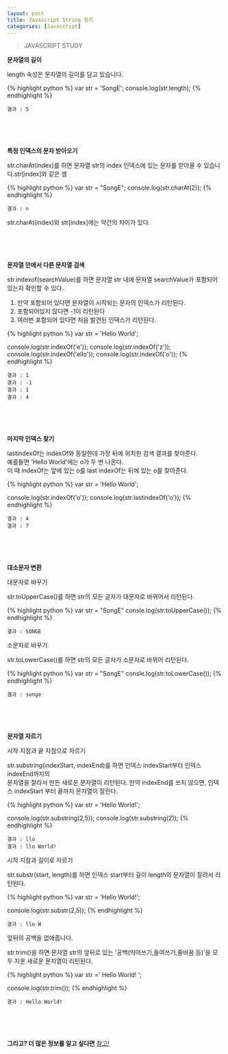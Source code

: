 ```yaml
---
layout: post
title: Javascript String 정리
categories: [Javascript]
---
```

> JAVASCRIPT STUDY

<strong>문자열의 길이</strong>

<p class="txt_point">length 속성은 문자열의 길이를 담고 있습니다.</p>

{% highlight python %}
  var str = 'SongE';
  console.log(str.length);
{% endhighlight %}

```
결과 : 5
```

<br>
<br>
<br>

<strong>특정 인덱스의 문자 받아오기</strong>

<p class="txt_point">str.charAt(index)를 하면 문자열 str의 index 인덱스에 있는 문자를 받아올 수 있습니다.str[index]와 같은 셈</p>

{% highlight python %}
  var str = "SongE";
  console.log(str.charAt(2));
{% endhighlight %}

```
결과 : n
```
<p class="txt_point">str.charAt(index)와 str[index]에는 약간의 차이가 있다.</p>

<br>
<br>
<br>

<strong>문자열 안에서 다른 문자열 검색</strong>

<p class="txt_point">str.indexof(searchValue)를 하면 문자열 str 내에 문자열 searchValue가 포함되어 있는지 확인할 수 있다.</p>

1. 만약 포함되어 있다면 문자열이 시작되는 문자의 인덱스가 리턴된다.
2. 포함되어있지 않다면 -1이 리턴된다
3. 여러번 포함되어 있다면 처음 발견된 인덱스가 리턴된다.

{% highlight python %}
  var str = 'Hello World';

  console.log(str.indexOf('e'));
  console.log(str.indexOf('z'));
  console.log(str.indexOf('ello'));
  console.log(str.indexOf('o'));
{% endhighlight %}

```
결과 : 1
결과 : -1
결과 : 1
결과 : 4
```

<br>
<br>
<br>

<strong>마지막 인덱스 찾기</strong>

<p class="txt_point">lastindexOf는 indexOf와 동일한데 가장 뒤에 위치한 검색 결과를 찾아준다.<br>예를들면 'Hello World'에는 o가 두 번 나온다.<br>이 때 indexOf는 앞에 있는 o를 last indexOf는 뒤에 있는 o를 찾아준다.</p>

{% highlight python %}
  var str = 'Hello World';

  console.log(str.indexOf('o'));
  console.log(str.lastindexOf('o'));
{% endhighlight %}

```
결과 : 4
결과 : 7
```

<br>
<br>
<br>

<strong>대소문자 변환</strong>

<p class="txt_point02">대문자로 바꾸기</p>

<p class="txt_point">str.toUpperCase()를 하면 str의 모든 글자가 대문자로 바뀌어서 리턴된다.</p>

{% highlight python %}
  var str = "SongE"
  consle.log(str.toUpperCase());
{% endhighlight %}

```
결과 : SONGE
```

<p class="txt_point02">소문자로 바꾸기</p>

<p class="txt_point">str.toLowerCase()를 하면 str의 모든 글자가 소문자로 바뀌어 리턴된다.</p>

{% highlight python %}
  var str = "SongE"
  consle.log(str.toLowerCase());
{% endhighlight %}

```
결과 : songe
```

<br>
<br>
<br>

<strong>문자열 자르기</strong>

<p class="txt_point02">시작 지점과 끝 지점으로 자르기</p>

<p class="txt_point">str.substring(indexStart, indexEnd)를 하면 인덱스 indexStart부터 인덱스 indexEnd까지의<br>문자열을 잘라서 만든 새로운 문자열이 리턴된다. 만약 indexEnd를 쓰지 않으면, 인덱스 indexStart 부터 끝까지 문자열이 잘린다.</p>

{% highlight python %}
  var str = 'Hello World!';

  console.log(str.substring(2,5));
  console.log(str.substring(2));
{% endhighlight %}

```
결과 : llo
결과 : llo World!
```

<p class="txt_point02">시작 지점과 길이로 자르기</p>

<p class="txt_point">str.substr(start, length)를 하면 인덱스 start부터 길이 length의 문자열이 잘려서 리턴된다.</p>

{% highlight python %}
  var str = 'Hello World!';

  console.log(str.substr(2,5));
{% endhighlight %}

```
결과 : llo W
```

<p class="txt_point02">앞뒤의 공백을 없애줍니다.</p>

<p class="txt_point">str.trim()을 하면 문자열 str의 앞뒤로 있는 '공백(띄어쓰기,들여쓰기,줄바꿈 등)'을 모두 지운 새로운 문자열이 리턴된다.</p>

{% highlight python %}
  var str ='              Hello World!          ';

  console.log(str.trim());
{% endhighlight %}

```
결과 : Hello World!
```

<br>
<br>
<br>

<strong>그리고? 더 많은 정보를 알고 싶다면</strong> [참고!](https://developer.mozilla.org/ko/docs/Web/JavaScript/Reference/Global_Objects/String/prototype)
